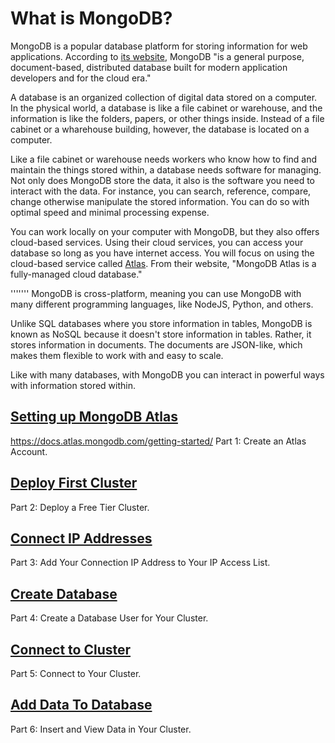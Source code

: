 # What is MongoDB?

MongoDB is a popular database platform for storing information for web applications. According to [its website](#https://www.mongodb.com/), MongoDB "is a general purpose, document-based, distributed database built for modern application developers and for the cloud era."

A database is an organized collection of digital data stored on a computer. In the physical world, a database is like a file cabinet or warehouse, and the information is like the folders, papers, or other things inside. Instead of a file cabinet or a wharehouse building, however, the database is located on a computer.

Like a file cabinet or warehouse needs workers who know how to find and maintain the things stored within, a database needs software for managing. Not only does MongoDB store the data, it also is the software you need to interact with the data. For instance, you can search, reference, compare, change  otherwise manipulate the stored information. You can do so with optimal speed and minimal processing expense.

You can work locally on your computer with MongoDB, but they also offers cloud-based services. Using their cloud services, you can access your database so long as you have internet access. You will focus on using the cloud-based service called [Atlas](#https://docs.atlas.mongodb.com/). From their website, "MongoDB Atlas is a fully-managed cloud database."

'''''''
MongoDB is cross-platform, meaning you can use MongoDB with many different programming languages, like NodeJS, Python, and others. 

Unlike SQL databases where you store information in tables, MongoDB is known as NoSQL because it doesn't store information in tables. Rather, it stores information in documents. The documents are JSON-like, which makes them flexible to work with and easy to scale.

Like with many databases, with MongoDB you can interact in powerful ways with information stored within. 
 
## [Setting up MongoDB Atlas](#setting-up-MongoDB-Atlas)
https://docs.atlas.mongodb.com/getting-started/
Part 1: Create an Atlas Account.

## [Deploy First Cluster](#Deploy-First-Cluster)
Part 2: Deploy a Free Tier Cluster.

## [Connect IP Addresses](#Connect-IP-Addresses)
Part 3: Add Your Connection IP Address to Your IP Access List.

## [Create Database](#Create-Database)
Part 4: Create a Database User for Your Cluster.

## [Connect to Cluster](#Connect-to-Cluster)
Part 5: Connect to Your Cluster.

## [Add Data To Database](#Add-Data-To-Database)
Part 6: Insert and View Data in Your Cluster.
